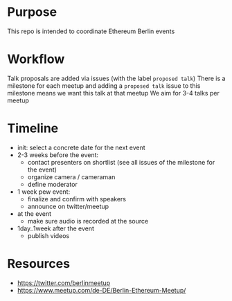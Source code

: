# Purpose

This repo is intended to coordinate Ethereum Berlin events

# Workflow

Talk proposals are added via issues (with the label `proposed talk`)
There is a milestone for each meetup and adding a `proposed talk` issue to this milestone means we want this talk at that meetup
We aim for 3-4 talks per meetup

# Timeline

 * init: select a concrete date for the next event
 * 2-3 weeks before the event:
   * contact presenters on shortlist (see all issues of the milestone for the event)
   * organize camera / cameraman
   * define moderator
 * 1 week pew event: 
   * finalize and confirm with speakers
   * announce on twitter/meetup
 * at the event
   * make sure audio is recorded at the source
 * 1day..1week after the event
   * publish videos
 
# Resources

 * https://twitter.com/berlinmeetup
 * https://www.meetup.com/de-DE/Berlin-Ethereum-Meetup/
